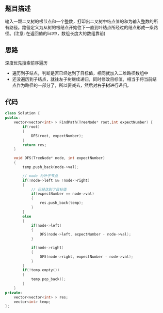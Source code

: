 ## 题目描述
输入一颗二叉树的根节点和一个整数，打印出二叉树中结点值的和为输入整数的所有路径。路径定义为从树的根结点开始往下一直到叶结点所经过的结点形成一条路径。(注意: 在返回值的list中，数组长度大的数组靠前)

## 思路

深度优先搜索前序遍历

- 遍历到子结点，判断是否已经达到了目标值，相同就加入二维路径数组中
- 还没遍历到子结点，就往左子树继续递归，同时修改目标值，相当于将当前结点作为路径的一部分了，所以要减去，然后对右子树进行递归。

## 代码

```cpp
class Solution {
public:
    vector<vector<int> > FindPath(TreeNode* root,int expectNumber) {
        if(root)
        {
            DFS(root, expectNumber);
        }
        return res;
    }

    void DFS(TreeNode* node, int expectNumber)
    {
        temp.push_back(node->val);

        // node 为叶子节点
        if(!node->left && !node->right)
        {
            // 已经达到了目标值
            if(expectNumber == node->val)
            {
                res.push_back(temp);
            }
        }
        else
        {
            if(node->left)
            {
                DFS(node->left, expectNumber - node->val);
            }

            if(node->right)
            {
                DFS(node->right, expectNumber - node->val);
            }
        }
        if(!temp.empty())
        {
            temp.pop_back();
        }        
    }
private:
    vector<vector<int> > res;
    vector<int> temp;
};
```
